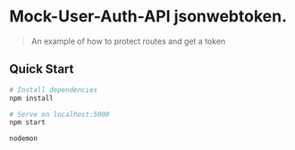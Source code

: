 # Mock-User-Auth-API jsonwebtoken.

> An example of how to protect routes and get a token

## Quick Start

``` bash
# Install dependencies
npm install

# Serve on localhost:5000
npm start

nodemon
```
